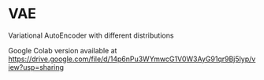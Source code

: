# VAE
Variational AutoEncoder with different distributions

Google Colab version available at https://drive.google.com/file/d/14p6nPu3WYmwcG1V0W3AyG91qr9Bj5Iyp/view?usp=sharing
